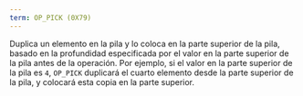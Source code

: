 ```yaml
---
term: OP_PICK (0X79)
---
```


Duplica un elemento en la pila y lo coloca en la parte superior de la pila, basado en la profundidad especificada por el valor en la parte superior de la pila antes de la operación. Por ejemplo, si el valor en la parte superior de la pila es `4`, `OP_PICK` duplicará el cuarto elemento desde la parte superior de la pila, y colocará esta copia en la parte superior.